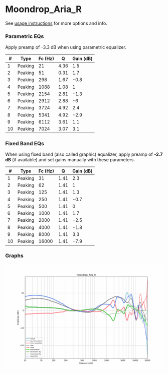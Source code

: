 # Moondrop_Aria_R
See [usage instructions](https://github.com/jaakkopasanen/AutoEq#usage) for more options and info.

### Parametric EQs
Apply preamp of -3.3 dB when using parametric equalizer.

|   # | Type    |   Fc (Hz) |    Q |   Gain (dB) |
|-----|---------|-----------|------|-------------|
|   1 | Peaking |        21 | 4.36 |         1.5 |
|   2 | Peaking |        51 | 0.31 |         1.7 |
|   3 | Peaking |       298 | 1.67 |        -0.8 |
|   4 | Peaking |      1088 | 1.08 |         1   |
|   5 | Peaking |      2154 | 2.81 |        -1.3 |
|   6 | Peaking |      2912 | 2.88 |        -6   |
|   7 | Peaking |      3724 | 4.92 |         2.4 |
|   8 | Peaking |      5341 | 4.92 |        -2.9 |
|   9 | Peaking |      6112 | 3.61 |         1.1 |
|  10 | Peaking |      7024 | 3.07 |         3.1 |

### Fixed Band EQs
When using fixed band (also called graphic) equalizer, apply preamp of **-2.7 dB** (if available) and set gains manually with these parameters.

|   # | Type    |   Fc (Hz) |    Q |   Gain (dB) |
|-----|---------|-----------|------|-------------|
|   1 | Peaking |        31 | 1.41 |         2.3 |
|   2 | Peaking |        62 | 1.41 |         1   |
|   3 | Peaking |       125 | 1.41 |         1.3 |
|   4 | Peaking |       250 | 1.41 |        -0.7 |
|   5 | Peaking |       500 | 1.41 |         0   |
|   6 | Peaking |      1000 | 1.41 |         1.7 |
|   7 | Peaking |      2000 | 1.41 |        -2.5 |
|   8 | Peaking |      4000 | 1.41 |        -1.8 |
|   9 | Peaking |      8000 | 1.41 |         3.3 |
|  10 | Peaking |     16000 | 1.41 |        -7.9 |

### Graphs
![](./Moondrop_Aria_R.png)
